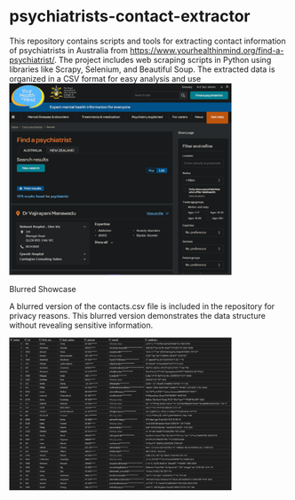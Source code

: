 

# psychiatrists-contact-extractor
This repository contains scripts and tools for extracting contact information of psychiatrists in Australia from https://www.yourhealthinmind.org/find-a-psychiatrist/. The project includes web scraping scripts in Python using libraries like Scrapy, Selenium, and Beautiful Soup. The extracted data is organized in a CSV format for easy analysis and use
<img src="/images/website.png" alt="Website" width="400"/>

Blurred Showcase

A blurred version of the contacts.csv file is included in the repository for privacy reasons. This blurred version demonstrates the data structure without revealing sensitive information.

<img src="images/spreadsheet.png" alt="Website" width="400"/>
